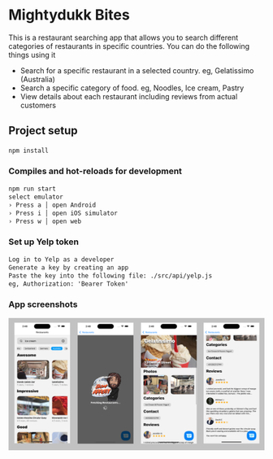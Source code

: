 # Mightydukk Bites
This is a restaurant searching app that allows you to search different categories of restaurants in specific countries. You can do the following things using it
 - Search for a specific restaurant in a selected country. eg, Gelatissimo (Australia)
 - Search a specific category of food. eg, Noodles, Ice cream, Pastry
 - View details about each restaurant including reviews from actual customers

## Project setup
```
npm install
```

### Compiles and hot-reloads for development
```
npm run start
select emulator 
› Press a │ open Android
› Press i │ open iOS simulator
› Press w │ open web
```

### Set up Yelp token
```
Log in to Yelp as a developer
Generate a key by creating an app
Paste the key into the following file: ./src/api/yelp.js
eg, Authorization: 'Bearer Token'
```

### App screenshots

![screenshot](./assets/screenshots/screenshot.png)

